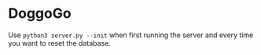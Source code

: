 # DoggoGo

Use `python3 server.py --init` when first running the server and every time you want to reset the database.
